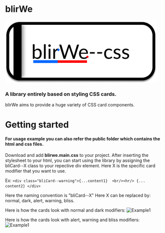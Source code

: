 # blirWe
![logo](https://github.com/reel-pre/blirWe--css/blob/main/images/logo.png)
### A library entirely based on styling CSS cards.

blirWe aims to provide a huge variety of CSS card components.

# Getting started
#### For usage example you can also refer the public folder which contains the html and css files.

Download and add **blirwe.main.css** to your project. After inserting the stylesheet to your html, you can start using the library by assigning the bliCard--X class to your repective div element. Here X is the specific card modifier that you want to use.

Ex: 
 ``` <div class="bliCard--warning">{...content1}  <br/><hr/> {... content2} </div> ```

Here the naming convention is "bliCard--X"
Here X can be replaced by: normal, dark, alert, warning, bliss.

Here is how the cards look with normal and dark modifiers:
![Example1](https://github.com/reel-pre/blirWe--css/blob/main/images/Example1.png)

Here is how the cards look with alert, warning and bliss modifiers:
![Example1](https://github.com/reel-pre/blirWe--css/blob/main/images/Example2.png)
